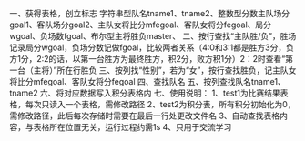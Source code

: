 一、获得表格，创立标志 字符串型队名tname1、tname2、整数型分数主队场分goal1、客队场分goal2、主队女将比分mfegoal、客队女将分fegoal、局分wgoal、负场数fgoal、布尔型主将胜负master、
二、按行查找“主队胜/负”，胜场记录局分wgoal，负场分数记做fgoal，比较两者关系（4:0和3:1都是胜方3分，负方1分，2:2的话，以第一台胜方为最终胜方，积2分，败方积1分）2：2时查看“第一台（主将）”所在行胜负
三、按列找“性别”，若为“女”，按行查找胜负，记主队女将比分mfegoal、客队女将分fegoal
四、查找队名
五、按列查找队名tname1、tname2
六、将对应数据写入积分表格内
七、使用说明：
1、test1为比赛结果表格，每次只读入一个表格，需修改路径
2、test2为积分表，所有积分初始化为0，需修改路径，此后每次存储时需要在最后一行处更改文件名
3、自动查找表格内容，与表格所在位置无关，运行过程约需1s
4、只用于交流学习